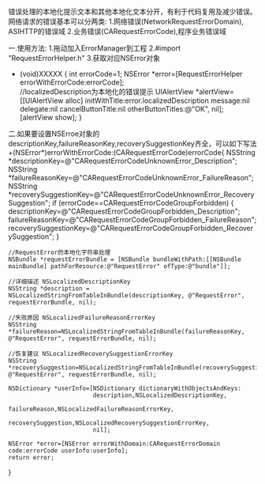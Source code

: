 


错误处理的本地化提示文本和其他本地化文本分开，有利于代码复用及减少错误。
网络请求的错误基本可以分两类:
1.网络错误(NetworkRequestErrorDomain), ASIHTTP的错误域
2.业务错误(CARequestErrorCode),程序业务错误域

一.使用方法:
1.拖动加入ErrorManager到工程
2.#import "RequestErrorHelper.h"
3.获取对应NSError对象
- (void)XXXXX
{
    int errorCode=1;
    NSError *error=[RequestErrorHelper errorWithErrorCode:errorCode];    
    //localizedDescription为本地化的错误提示
    UIAlertView *alertView=[[UIAlertView alloc] initWithTitle:error.localizedDescription
                                                      message:nil
                                                     delegate:nil
                                            cancelButtonTitle:nil
                                            otherButtonTitles:@"OK", nil];
    [alertView show];
}


二.如果要设置NSErroe对象的descriptionKey,failureReasonKey,recoverySuggestionKey齐全，可以如下写法
+(NSError*)errorWithErrorCode:(CARequestErrorCode)errorCode{
    NSString *descriptionKey=@"CARequestErrorCodeUnknownError_Description";
    NSString *failureReasonKey=@"CARequestErrorCodeUnknownError_FailureReason";
    NSString *recoverySuggestionKey=@"CARequestErrorCodeUnknownError_RecoverySuggestion";
    if (errorCode==CARequestErrorCodeGroupForbidden) {
        descriptionKey=@"CARequestErrorCodeGroupForbidden_Description";
        failureReasonKey=@"CARequestErrorCodeGroupForbidden_FailureReason";
        recoverySuggestionKey=@"CARequestErrorCodeGroupForbidden_RecoverySuggestion";
    }

    //RequestError的本地化字符串处理
    NSBundle *requestErrorBundle = [NSBundle bundleWithPath:[[NSBundle mainBundle] pathForResource:@"RequestError" ofType:@"bundle"]];

    //详细描述 NSLocalizedDescriptionKey
    NSString *description = NSLocalizedStringFromTableInBundle(descriptionKey, @"RequestError", requestErrorBundle, nil);

    //失败原因 NSLocalizedFailureReasonErrorKey
    NSString *failureReason=NSLocalizedStringFromTableInBundle(failureReasonKey, @"RequestError", requestErrorBundle, nil);

    //恢复建议 NSLocalizedRecoverySuggestionErrorKey
    NSString *recoverySuggestion=NSLocalizedStringFromTableInBundle(recoverySuggestionKey, @"RequestError", requestErrorBundle, nil);

    NSDictionary *userInfo=[NSDictionary dictionaryWithObjectsAndKeys:
                            description,NSLocalizedDescriptionKey,
                            failureReason,NSLocalizedFailureReasonErrorKey,
                            recoverySuggestion,NSLocalizedRecoverySuggestionErrorKey,
                            nil];

    NSError *error=[NSError errorWithDomain:CARequestErrorDomain code:errorCode userInfo:userInfo];
    return error;
}
